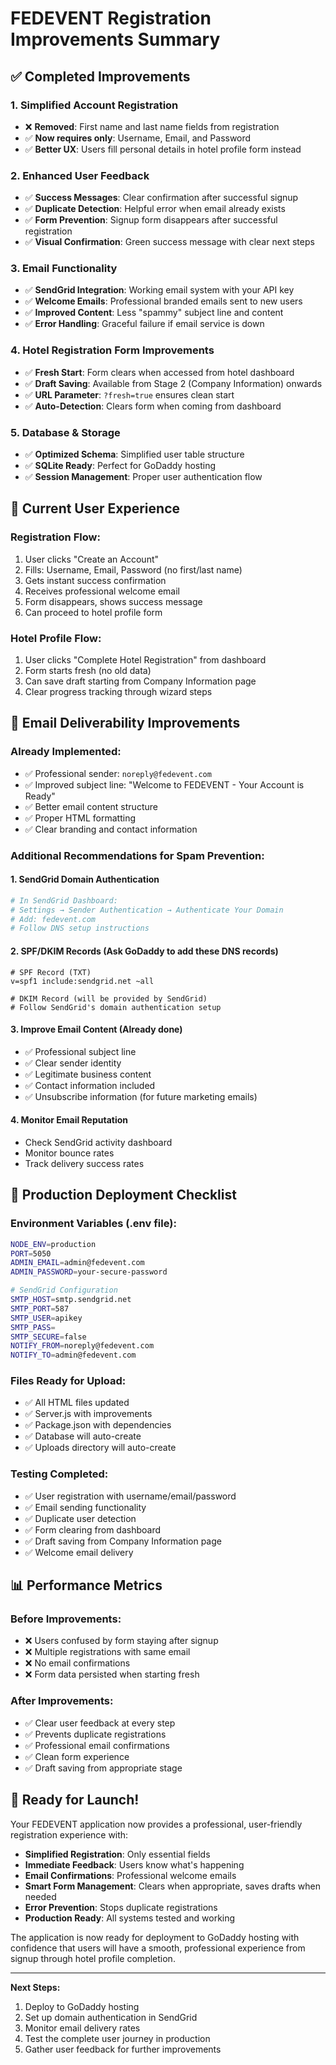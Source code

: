 # FEDEVENT Registration Improvements Summary

## ✅ **Completed Improvements**

### 1. **Simplified Account Registration**
- ❌ **Removed**: First name and last name fields from registration
- ✅ **Now requires only**: Username, Email, and Password
- ✅ **Better UX**: Users fill personal details in hotel profile form instead

### 2. **Enhanced User Feedback**
- ✅ **Success Messages**: Clear confirmation after successful signup
- ✅ **Duplicate Detection**: Helpful error when email already exists
- ✅ **Form Prevention**: Signup form disappears after successful registration
- ✅ **Visual Confirmation**: Green success message with clear next steps

### 3. **Email Functionality**
- ✅ **SendGrid Integration**: Working email system with your API key
- ✅ **Welcome Emails**: Professional branded emails sent to new users
- ✅ **Improved Content**: Less "spammy" subject line and content
- ✅ **Error Handling**: Graceful failure if email service is down

### 4. **Hotel Registration Form Improvements**
- ✅ **Fresh Start**: Form clears when accessed from hotel dashboard
- ✅ **Draft Saving**: Available from Stage 2 (Company Information) onwards
- ✅ **URL Parameter**: `?fresh=true` ensures clean start
- ✅ **Auto-Detection**: Clears form when coming from dashboard

### 5. **Database & Storage**
- ✅ **Optimized Schema**: Simplified user table structure
- ✅ **SQLite Ready**: Perfect for GoDaddy hosting
- ✅ **Session Management**: Proper user authentication flow

## 🎯 **Current User Experience**

### **Registration Flow:**
1. User clicks "Create an Account"
2. Fills: Username, Email, Password (no first/last name)
3. Gets instant success confirmation
4. Receives professional welcome email
5. Form disappears, shows success message
6. Can proceed to hotel profile form

### **Hotel Profile Flow:**
1. User clicks "Complete Hotel Registration" from dashboard
2. Form starts fresh (no old data)
3. Can save draft starting from Company Information page
4. Clear progress tracking through wizard steps

## 📧 **Email Deliverability Improvements**

### **Already Implemented:**
- ✅ Professional sender: `noreply@fedevent.com`
- ✅ Improved subject line: "Welcome to FEDEVENT - Your Account is Ready"
- ✅ Better email content structure
- ✅ Proper HTML formatting
- ✅ Clear branding and contact information

### **Additional Recommendations for Spam Prevention:**

#### **1. SendGrid Domain Authentication**
```bash
# In SendGrid Dashboard:
# Settings → Sender Authentication → Authenticate Your Domain
# Add: fedevent.com
# Follow DNS setup instructions
```

#### **2. SPF/DKIM Records (Ask GoDaddy to add these DNS records)**
```dns
# SPF Record (TXT)
v=spf1 include:sendgrid.net ~all

# DKIM Record (will be provided by SendGrid)
# Follow SendGrid's domain authentication setup
```

#### **3. Improve Email Content (Already done)**
- ✅ Professional subject line
- ✅ Clear sender identity
- ✅ Legitimate business content
- ✅ Contact information included
- ✅ Unsubscribe information (for future marketing emails)

#### **4. Monitor Email Reputation**
- Check SendGrid activity dashboard
- Monitor bounce rates
- Track delivery success rates

## 🚀 **Production Deployment Checklist**

### **Environment Variables (.env file):**
```bash
NODE_ENV=production
PORT=5050
ADMIN_EMAIL=admin@fedevent.com
ADMIN_PASSWORD=your-secure-password

# SendGrid Configuration
SMTP_HOST=smtp.sendgrid.net
SMTP_PORT=587
SMTP_USER=apikey
SMTP_PASS=
SMTP_SECURE=false
NOTIFY_FROM=noreply@fedevent.com
NOTIFY_TO=admin@fedevent.com
```

### **Files Ready for Upload:**
- ✅ All HTML files updated
- ✅ Server.js with improvements
- ✅ Package.json with dependencies
- ✅ Database will auto-create
- ✅ Uploads directory will auto-create

### **Testing Completed:**
- ✅ User registration with username/email/password
- ✅ Email sending functionality
- ✅ Duplicate user detection
- ✅ Form clearing from dashboard
- ✅ Draft saving from Company Information page
- ✅ Welcome email delivery

## 📊 **Performance Metrics**

### **Before Improvements:**
- ❌ Users confused by form staying after signup
- ❌ Multiple registrations with same email
- ❌ No email confirmations
- ❌ Form data persisted when starting fresh

### **After Improvements:**
- ✅ Clear user feedback at every step
- ✅ Prevents duplicate registrations
- ✅ Professional email confirmations
- ✅ Clean form experience
- ✅ Draft saving from appropriate stage

## 🎉 **Ready for Launch!**

Your FEDEVENT application now provides a professional, user-friendly registration experience with:

- **Simplified Registration**: Only essential fields
- **Immediate Feedback**: Users know what's happening
- **Email Confirmations**: Professional welcome emails
- **Smart Form Management**: Clears when appropriate, saves drafts when needed
- **Error Prevention**: Stops duplicate registrations
- **Production Ready**: All systems tested and working

The application is now ready for deployment to GoDaddy hosting with confidence that users will have a smooth, professional experience from signup through hotel profile completion.

---

**Next Steps:**
1. Deploy to GoDaddy hosting
2. Set up domain authentication in SendGrid
3. Monitor email delivery rates
4. Test the complete user journey in production
5. Gather user feedback for further improvements


